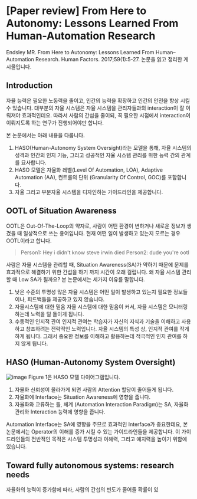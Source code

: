 # [Paper review] From Here to Autonomy: Lessons Learned From Human-Automation Research

Endsley MR. From Here to Autonomy: Lessons Learned From Human–Automation Research. Human Factors. 2017;59(1):5-27.  논문을 읽고 정리한 게시물입니다.
## Introduction
자율 능력은 필요한 노동력을 줄이고, 인간의 능력을 확장하고 인간의 안전을 향상 시킬 수 있습니다. 대부분의 자율 시스템은 자율 시스템을 관리자들과의 interaction이 잘 이뤄져야 효과적인데요. 따라서 사람의 간섭을 줄이되, 꼭 필요한 시점에서 interaction이 이뤄지도록 하는 연구가 진행되어야만 합니다.

본 논문에서는 아래 내용을 다룹니다.
1. HASO(Human-Autonomy System Oversight)라는 모델을 통해, 자율 시스템의 성격과 인간의 인지 기능, 그리고 성공적인 자율 시스템 관리를 위한 능력 간의 관계를 묘사합니다.
2. HASO 모델은 자율화 레벨(Level Of Automation, LOA), Adaptive Automation (AA), 컨트롤의 단위 (Granularity Of Control, GOC)를 포함합니다.
3. 자율 그리고 부분자율 시스템을 디자인하는 가이드라인을 제공합니다.

## OOTL of Situation Awareness
OOTL은 Out-Of-The-Loop의 약자로, 사람이 어떤 환경이 변하거나 새로운 정보가 생겼을 때 일상적으로 쓰는 용어입니다. 현재 어떤 일이 발생하고 있는지 모르는 경우 OOTL이라고 합니다.
> Person1: Hey i didn't know steve irwin died
Person2: dude you're ootl

사람은 자율 시스템을 관리할 때, Situation Awareness(SA)가 약하기 때문에 문제를 효과적으로 해결하기 위한 간섭을 하기 까지 시간이 오래 걸립니다. 왜 자율 시스템 관리할 때 Low SA가 될까요? 본 논문에서는 세가지 이유를 말합니다.
1. 낮은 수준의 투명성
많은 자율 시스템은 어떤 일이 발생하고 있는지 필요한 정보들이나, 피드백들을 제공하고 있지 않습니다.
2. 자율시스템에 대한 믿음
자율 시스템에 대한 믿음이 커서, 자율 시스템은 모니터링하는데 노력을 덜 들이게 됩니다.
3. 수동적인 인지적 관여
인지적 관여는 학습자가 자신의 지식과 기술을 이해하고 사용하고 창조하려는 전략적인 노력입니다.  자율 시스템의 특성 상, 인지적 관여를 작게 하게 됩니다. 그래서 중요한 정보를 이해하고 활용하는데 적극적인 인지 관여를 하지 않게 됩니다.
## HASO (Human-Autonomy System Oversight)
![image](https://user-images.githubusercontent.com/11609881/113098195-24018980-9233-11eb-9467-d573ad36c5b2.png)
Figure 1은 HASO 모델 다이어그램입니다.
1. 자율화 신뢰성이 올라가게 되면 사람의 Attention 할당이 줄어들게 됩니다.
2. 자율화에 Interface는 Situation Awareness에 영향을 줍니다.
3. 자율화와 교류하는 틀, 체계 (Automation Interaction Paradigm)는 SA, 자율화 관리와 Interaction 능력에 영향을 줍니다.

Automation Interface는 SA에 영향을 주므로 효과적인 Interface가 중요한데요, 본 논문에서는 Operator의 이해를 증가 시킬 수 있는 가이드라인들을 제공합니다. 이 가이드라인들의 전반적인 목적은 시스템 투명성과 이해력, 그리고 예지력을 높이기 위함에 있습니다.

## Toward fully autonomous systems: research needs
자율화의 능력이 증가함에 따라, 사람의 간섭의 빈도가 줄어들 확률이 있
<!--stackedit_data:
eyJoaXN0b3J5IjpbMTk3MjM3NzA0OSwtMTE3NzQ5MDg3Myw0Nj
E3ODM4NDgsMTA1MTE2MTk4Miw1OTMyNzM4NjgsLTE5NzEzNDQw
ODQsMTI5NTE5MDM5NV19
-->
